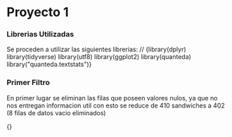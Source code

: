 # **Proyecto 1**

### Librerias Utilizadas
Se proceden a utilizar las siguientes librerias: //
{library(dplyr)
library(tidyverse)
library(utf8)
library(ggplot2)
library(quanteda)
library("quanteda.textstats")}

### Primer Filtro
En primer lugar se eliminan las filas que poseen valores nulos, ya que no nos entregan informacion util
con esto se reduce de 410 sandwiches a 402 (8 filas de datos vacio eliminados)

{}
